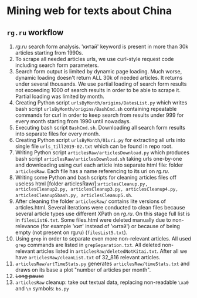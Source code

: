 # Mining web for texts about China

## `rg.ru` workflow
1. *rg.ru* search form analysis. 'китай' keyword is present in more than 30k articles starting from 1990s.
1. To scrape all needed articles urls, we use curl-style request code including search form parameters.
1. Search form output is limited by dynamic page loading. Much worse, dynamic loading doesn't return ALL 30k of needed articles. It returns under several thousands. We use partial loading of search form results not exceeding 1000 of search results in order to be able to scrape it. Partial loading was limited by month.
1. Creating Python script `urlsByMonth/origins/DatesList.py` which writes bash script `urlsByMonth/origins/BashCmd.sh` containing repeatable commands for curl in order to keep search from results under 999 for every month starting from 1990 until nowadays.
1. Executing bash script `BashCmd.sh`. Downloading all search form results into separate files for every month.
1. Creating Python script `urlsByMonth/01uri.py` for extracting all urls into single file `urls_till2019-02.txt` which can be found in repo root.
1. Writing Python script `articlesRaw/articlesDownload.py` which produces bash script `articlesRaw/articlesDownload.sh` taking urls one-by-one and downloading using curl each article into separate html file: folder `articlesRaw`. Each file has a name referencing to its uri on *rg.ru*.
1. Writing some Python and bash scripts for cleaning articles files off useless html [folder articlesRaw/]:`articlesCleanup.py, articlesCleanup2.py, articlesCleanup3.py, articlesCleanup4.py, articlesCleanup5bash.py, articlesCleanup5.sh`.
1. After cleaning the folder `articlesRaw/` contains lite versions of articles.html. Several iterations were conducted to clean files because several article types use different XPath on *rg.ru*. On this stage full list is in `filesList6.txt`. Some files.html were deleted manually due to non-relevance (for example 'кит' instead of 'китай') or because of being empty (not present on rg.ru) (`filesList5.txt`).
1. Using `grep` in order to separate even more non-relevant articles. All used `grep` commands are listed in `grepSeparation.txt`. All deleted non-relevant articles listed in `articlesRaw/deletedNotKitai.txt`. After all we have `articlesRaw/cleanList.txt` of 32_816 relevant articles.
1. `articlesRaw/artTimeStats.py` generates `articlesRaw/timeStats.txt` and draws on its base a plot "number of articles per month".
1. ~~Long pause~~
1. `articlesRaw` cleanup: take out textual data, replacing non-readable `\xa0` and `\n` symbols: `bs.py`